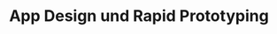 ---
title: App Design und Rapid Prototyping
description: Intuitive User Interface Design und Rapid Prototyping

category: Mediendesign
topic: Intuitive User Interface Design und Rapid Prototyping

previewimage: img/ui_design_xd.png
layout: default

sitemap_exclude: y
hide_toc: y

---